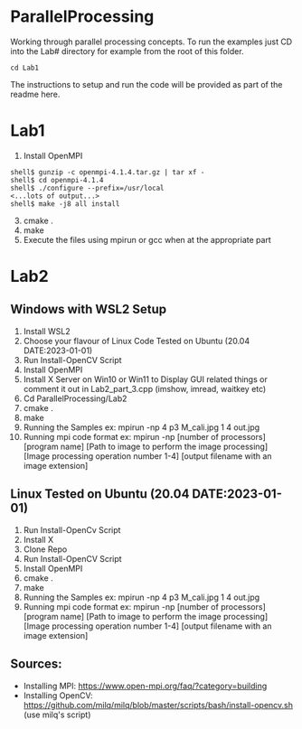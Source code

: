 # ParallelProcessing
Working through parallel processing concepts. To run the examples just CD into the Lab# directory for example from the root of this folder. 

```
cd Lab1
```
The instructions to setup and run the code will be provided as part of the readme here.

# Lab1
1. Install OpenMPI
```
shell$ gunzip -c openmpi-4.1.4.tar.gz | tar xf -
shell$ cd openmpi-4.1.4
shell$ ./configure --prefix=/usr/local
<...lots of output...>
shell$ make -j8 all install
```
3. cmake .
4. make
5. Execute the files using mpirun or gcc when at the appropriate part
# Lab2

## Windows with WSL2 Setup
1. Install WSL2
2. Choose your flavour of Linux Code Tested on Ubuntu (20.04 DATE:2023-01-01)
3. Run Install-OpenCV Script
4. Install OpenMPI
5. Install X Server on Win10 or Win11 to Display GUI related things or comment it out in Lab2_part_3.cpp (imshow, imread, waitkey etc)
7. Cd ParallelProcessing/Lab2
8. cmake .
9. make 
10. Running the Samples ex: mpirun -np 4 p3 M_cali.jpg 1 4 out.jpg
11. Running mpi code format ex: mpirun -np [number of processors] [program name] [Path to image to perform the image processing] [Image processing operation number 1-4] [output filename with an image extension]

## Linux Tested on Ubuntu (20.04 DATE:2023-01-01)
1. Run Install-OpenCv Script
2. Install X
3. Clone Repo
4. Run Install-OpenCV Script
5. Install OpenMPI
6. cmake .
7. make 
8. Running the Samples ex: mpirun -np 4 p3 M_cali.jpg 1 4 out.jpg
9. Running mpi code format ex: mpirun -np [number of processors] [program name] [Path to image to perform the image processing] [Image processing operation number 1-4] [output filename with an image extension]

## Sources:
- Installing MPI: https://www.open-mpi.org/faq/?category=building
- Installing OpenCV: https://github.com/milq/milq/blob/master/scripts/bash/install-opencv.sh (use milq's script)

